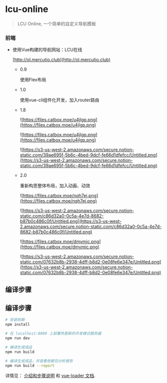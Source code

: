 # lcu-online

> LCU Online, 一个简单的自定义导航模板



### 前端

- 使用Vue构建的导航网站：LCU在线

    [http://ol.mercutio.club](http://ol.mercutio.club)

    - 0.9

        使用Flex布局

    - 1.0

        使用vue-cli组件化开发，加入router路由

    - 1.8

        ![https://files.catbox.moe/u4jlgp.png](https://files.catbox.moe/u4jlgp.png)

        ![https://files.catbox.moe/u4jlgp.png](https://files.catbox.moe/u4jlgp.png)

        ![https://s3-us-west-2.amazonaws.com/secure.notion-static.com/39ae695f-5b6c-4bed-9dcf-fe66d1dfefcc/Untitled.png](https://s3-us-west-2.amazonaws.com/secure.notion-static.com/39ae695f-5b6c-4bed-9dcf-fe66d1dfefcc/Untitled.png)

    - 2.0

        重新构思整体布局，加入动画、动效 

        ![https://files.catbox.moe/nqh7ej.png](https://files.catbox.moe/nqh7ej.png)

        ![https://s3-us-west-2.amazonaws.com/secure.notion-static.com/c86d32a0-0c5a-4e7d-8682-b87b0c486c0f/Untitled.png](https://s3-us-west-2.amazonaws.com/secure.notion-static.com/c86d32a0-0c5a-4e7d-8682-b87b0c486c0f/Untitled.png)

        ![https://files.catbox.moe/dmymic.png](https://files.catbox.moe/dmymic.png)

        ![https://s3-us-west-2.amazonaws.com/secure.notion-static.com/07632b8b-2938-4dff-b8d2-0e08fe6e347e/Untitled.png](https://s3-us-west-2.amazonaws.com/secure.notion-static.com/07632b8b-2938-4dff-b8d2-0e08fe6e347e/Untitled.png)
        
        

## 编译步骤

## 编译步骤
``` bash
# 安装依赖
npm install

# 在 localhost:8080 上部署热更新的开发模式服务器 
npm run dev

# 编译生成成品
npm run build

# 编译生成成品，并查看依赖包分析报告
npm run build --report
```

详情见： [介绍和步骤说明](http://vuejs-templates.github.io/webpack/) 和 [vue-loader 文档](http://vuejs.github.io/vue-loader).

